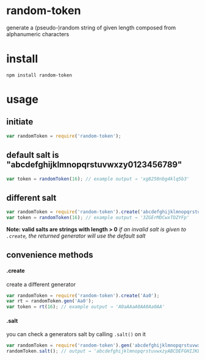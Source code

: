 # random-token
generate a (pseudo-)random string of given length composed from alphanumeric characters

# install
`npm install random-token`

# usage
## initiate
``` javascript
var randomToken = require('random-token');
```


## default salt is "abcdefghijklmnopqrstuvwxzy0123456789"
``` javascript
var token = randomToken(16); // example output → 'xg8250nbg4klq5b3'
```

## different salt
``` javascript
var randomToken = require('random-token').create('abcdefghijklmnopqrstuvwxzyABCDEFGHIJKLMNOPQRSTUVWXYZ0123456789');
var token = randomToken(16); // example output → '3ZGErMDCwxTOZYFp'
```

**Note: valid salts are strings with length > 0**
*if an invalid salt is given to `.create`, the returned generator will use the default salt*

## convenience methods
#### .create
create a different generator
``` javascript
var randomToken = require('random-token').create('Aa0');
var rt = randomToken.gen('Aa0');
var token = rt(16); // example output → 'A0aAAaA0AA0Aa0AA'
```

#### .salt
you can check a generators salt by calling `.salt()` on it
``` javascript
var randomToken = require('random-token').gen('abcdefghijklmnopqrstuvwxzyABCDEFGHIJKLMNOPQRSTUVWXYZ0123456789');
randomToken.salt(); // output → 'abcdefghijklmnopqrstuvwxzyABCDEFGHIJKLMNOPQRSTUVWXYZ0123456789'
```

